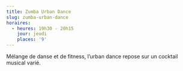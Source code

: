 ```yaml
---
title: Zumba Urban Dance
slug: zumba-urban-dance
horaires:
  - heures: 19h30 - 20h15
    jour: jeudi
    places: '9'
---
```

Mélange de danse et de fitness, l’urban dance repose sur un cocktail musical varié.
